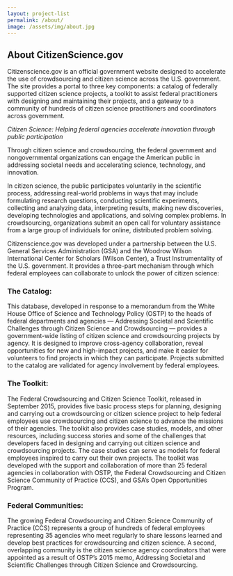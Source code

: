 ```yaml
---
layout: project-list
permalink: /about/
image: /assets/img/about.jpg
---
```


## About CitizenScience.gov

Citizenscience.gov is an official government website designed to accelerate the use of crowdsourcing and citizen science across the U.S. government. The site provides a portal to three key components: a catalog of federally supported citizen science projects, a toolkit to assist federal practitioners with designing and maintaining their projects, and a gateway to a community of hundreds of citizen science practitioners and coordinators across government.

*Citizen Science: Helping federal agencies accelerate innovation through public participation*

Through citizen science and crowdsourcing, the federal government and nongovernmental organizations can engage the American public in addressing societal needs and accelerating science, technology, and innovation.

In citizen science, the public participates voluntarily in the scientific process, addressing real-world problems in ways that may include formulating research questions, conducting scientific experiments, collecting and analyzing data, interpreting results, making new discoveries, developing technologies and applications, and solving complex problems. In crowdsourcing, organizations submit an open call for voluntary assistance from a large group of individuals for online, distributed problem solving.

Citizenscience.gov was developed under a partnership between the U.S. General Services Administration (GSA) and the Woodrow Wilson International Center for Scholars (Wilson Center), a Trust Instrumentality of the U.S. government. It provides a three-part mechanism through which federal employees can collaborate to unlock the power of citizen science:

<h3>The Catalog:</h3> This database, developed in response to a memorandum from the White House Office of Science and Technology Policy (OSTP) to the heads of federal departments and agencies — Addressing Societal and Scientific Challenges through Citizen Science and Crowdsourcing — provides a government-wide listing of citizen science and crowdsourcing projects by agency. It is designed to improve cross-agency collaboration, reveal opportunities for new and high-impact projects, and make it easier for volunteers to find projects in which they can participate. Projects submitted to the catalog are validated for agency involvement by federal employees.

<h3>The Toolkit:</h3> The Federal Crowdsourcing and Citizen Science Toolkit, released in September 2015, provides five basic process steps for planning, designing and carrying out a crowdsourcing or citizen science project to help federal employees use crowdsourcing and citizen science to advance the missions of their agencies. The toolkit also provides case studies, models, and other resources, including success stories and some of the challenges that developers faced in designing and carrying out citizen science and crowdsourcing projects. The case studies can serve as models for federal employees inspired to carry out their own projects. The toolkit was developed with the support and collaboration of more than 25 federal agencies in collaboration with OSTP, the Federal Crowdsourcing and Citizen Science Community of Practice (CCS), and GSA’s Open Opportunities Program.

<h3>Federal Communities:</h3> The growing Federal Crowdsourcing and Citizen Science Community of Practice (CCS) represents a group of hundreds of federal employees representing 35 agencies who meet regularly to share lessons learned and develop best practices for crowdsourcing and citizen science. A second, overlapping community is the citizen science agency coordinators that were appointed as a result of OSTP’s 2015 memo, Addressing Societal and Scientific Challenges through Citizen Science and Crowdsourcing.
